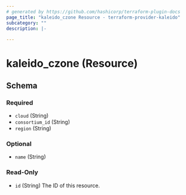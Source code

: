 ```yaml
---
# generated by https://github.com/hashicorp/terraform-plugin-docs
page_title: "kaleido_czone Resource - terraform-provider-kaleido"
subcategory: ""
description: |-
  
---
```


# kaleido_czone (Resource)





<!-- schema generated by tfplugindocs -->
## Schema

### Required

- `cloud` (String)
- `consortium_id` (String)
- `region` (String)

### Optional

- `name` (String)

### Read-Only

- `id` (String) The ID of this resource.
